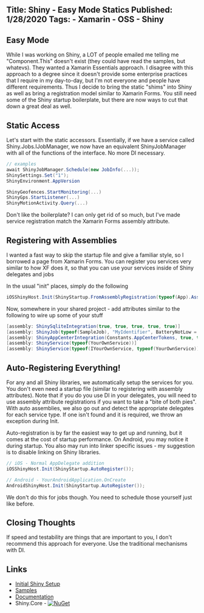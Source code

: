 Title: Shiny - Easy Mode Statics
Published: 1/28/2020
Tags:
    - Xamarin
    - OSS
    - Shiny
---

## Easy Mode

While I was working on Shiny, a LOT of people emailed me telling me "Component.This" doesn't exist (they could have read the samples, but whatevs).  They wanted a Xamarin Essentials approach.  I disagree with this approach to a degree since it doesn't provide some enterprise practices that I require in my day-to-day, but I'm not everyone and people have different requirements.  Thus I decide to bring the static "shims" into Shiny as well as bring a registration model similar to Xamarin Forms.  You still need some of the Shiny startup boilerplate, but there are now ways to cut that down a great deal as well.  

## Static Access

Let's start with the static accessors.  Essentially, if we have a service called Shiny.Jobs.IJobManager, we now have an equivalent ShinyJobManager with all of the functions of the interface.  No more DI necessary.

```csharp
// examples
await ShinyJobManager.Schedule(new JobInfo(...));
ShinySettings.Set("1");
ShinyEnvironment.AppVersion

ShinyGeofences.StartMonitoring(...)
ShinyGps.StartListener(...)
ShinyMotionActivity.Query(...)
```

Don't like the boilerplate?  I can only get rid of so much, but I've made service registration match the Xamarin Forms assembly attribute.  


## Registering with Assemblies

I wanted a fast way to skip the startup file and give a familiar style, so I borrowed a page from Xamarin Forms.  You can register you services very similar to how XF does it, so that you can use your services inside of Shiny delegates and jobs

In the usual "init" places, simply do the following

```csharp
iOSShinyHost.Init(ShinyStartup.FromAssemblyRegistration(typeof(App).Assembly));
```

Now, somewhere in your shared project - add attributes similar to the following to wire up some of your stuff
```csharp
[assembly: ShinySqliteIntegration(true, true, true, true, true)]
[assembly: ShinyJob(typeof(SampleJob), "MyIdentifier", BatteryNotLow = true, DeviceCharging = false, RequiredInternetAccess = Shiny.Jobs.InternetAccess.Any)]
[assembly: ShinyAppCenterIntegration(Constants.AppCenterTokens, true, true)]
[assembly: ShinyService(typeof(YourOwnService))]
[assembly: ShinyService(typeof(IYourOwnService, typeof(YourOwnService))]
```

## Auto-Registering Everything!
For any and all Shiny libraries, we automatically setup the services for you.  You don't even need a startup file (similar to registering with assembly attributes).  Note that if you do you use DI in your delegates, you will need to use assembly attribute registrations if you want to take a "bite of both pies".  With auto assemblies, we also go out and detect the appropriate delegates for each service type.  If one isn't found and it is required, we throw an exception during Init.

Auto-registration is by far the easiest way to get up and running, but it comes at the cost of startup performance.  On Android, you may notice it during startup.  You also may run into linker specific issues - my suggestion is to disable linking on Shiny libraries.

```csharp
// iOS - Normal AppDelegate addition
iOSShinyHost.Init(ShinyStartup.AutoRegister());

// Android - YourAndroidApplication.OnCreate
AndroidShinyHost.Init(ShinyStartup.AutoRegister());
```

We don't do this for jobs though.  You need to schedule those yourself just like before.


## Closing Thoughts

If speed and testability are things that are important to you, I don't recommend this approach for everyone.  Use the traditional mechanisms with DI.

## Links
* [Initial Shiny Setup](introducingshiny)
* [Samples](https://github.com/shinyorg/shinysamples/tree/master/Samples)
* [Documentation](https://shinylib.net)
* Shiny.Core - [![NuGet](https://img.shields.io/nuget/v/Shiny.Core.svg?maxAge=2592000)](https://www.nuget.org/packages/Shiny.Core/)